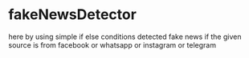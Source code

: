 # fakeNewsDetector

here by using simple if else conditions detected fake news if the given source is from facebook or whatsapp or instagram or telegram
